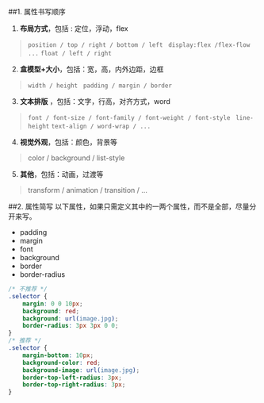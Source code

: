 ##1. 属性书写顺序
1. **布局方式**，包括 : 定位，浮动，flex
>`position / top / right / bottom / left `
> `display:flex /flex-flow ...`
> `float / left / right`

2. **盒模型+大小**，包括：宽，高，内外边距，边框
>`width / height `
> `padding / margin / border`

3. **文本排版** ，包括：文字，行高，对齐方式，word
>`font / font-size / font-family / font-weight / font-style `
> `line-height`
> `text-align / word-wrap / ...`

4. **视觉外观**，包括：颜色，背景等
> color / background / list-style

5. **其他**，包括：动画，过渡等
> transform / animation / transition / ...

##2. 属性简写
以下属性，如果只需定义其中的一两个属性，而不是全部，尽量分开来写。
* padding
* margin
* font
* background
* border
* border-radius
```css
/* 不推荐 */
.selector {
    margin: 0 0 10px;
    background: red;
    background: url(image.jpg);
    border-radius: 3px 3px 0 0;
}
/* 推荐 */
.selector {
    margin-bottom: 10px;
    background-color: red;
    background-image: url(image.jpg);
    border-top-left-radius: 3px;
    border-top-right-radius: 3px;
}
```





